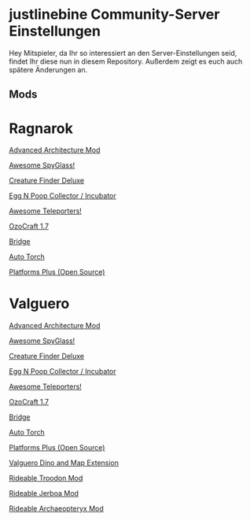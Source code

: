 # justlinebine Community-Server Einstellungen

Hey Mitspieler,
da Ihr so interessiert an den Server-Einstellungen seid, findet Ihr diese nun in diesem Repository.
Außerdem zeigt es euch auch spätere Änderungen an.

## Mods

# Ragnarok
[Advanced Architecture Mod](https://steamcommunity.com/sharedfiles/filedetails/?id=539464369 "Steam Link")

[Awesome SpyGlass!](https://steamcommunity.com/sharedfiles/filedetails/?id=1404697612 "Steam Link")

[Creature Finder Deluxe](https://steamcommunity.com/sharedfiles/filedetails/?id=1591643730 "Steam Link")

[Egg N Poop Collector / Incubator](https://steamcommunity.com/sharedfiles/filedetails/?id=554678442 "Steam Link")

[Awesome Teleporters!](https://steamcommunity.com/sharedfiles/filedetails/?id=889745138 "Steam Link")

[OzoCraft 1.7](https://steamcommunity.com/sharedfiles/filedetails/?id=893904615 "Steam Link")

[Bridge](https://steamcommunity.com/sharedfiles/filedetails/?id=558651608 "Steam Link")

[Auto Torch](https://steamcommunity.com/sharedfiles/filedetails/?id=543859212 "Steam Link")

[Platforms Plus (Open Source)](https://steamcommunity.com/sharedfiles/filedetails/?id=719928795 "Steam Link")


# Valguero
[Advanced Architecture Mod](https://steamcommunity.com/sharedfiles/filedetails/?id=539464369 "Steam Link")

[Awesome SpyGlass!](https://steamcommunity.com/sharedfiles/filedetails/?id=1404697612 "Steam Link")

[Creature Finder Deluxe](https://steamcommunity.com/sharedfiles/filedetails/?id=1591643730 "Steam Link")

[Egg N Poop Collector / Incubator](https://steamcommunity.com/sharedfiles/filedetails/?id=554678442 "Steam Link")

[Awesome Teleporters!](https://steamcommunity.com/sharedfiles/filedetails/?id=889745138 "Steam Link")

[OzoCraft 1.7](https://steamcommunity.com/sharedfiles/filedetails/?id=893904615 "Steam Link")

[Bridge](https://steamcommunity.com/sharedfiles/filedetails/?id=558651608 "Steam Link")

[Auto Torch](https://steamcommunity.com/sharedfiles/filedetails/?id=543859212 "Steam Link")

[Platforms Plus (Open Source)](https://steamcommunity.com/sharedfiles/filedetails/?id=719928795 "Steam Link")

[Valguero Dino and Map Extension](https://steamcommunity.com/sharedfiles/filedetails/?id=1786522940 "Steam Link")

[Rideable Troodon Mod](https://steamcommunity.com/sharedfiles/filedetails/?id=843879560 "Steam Link")

[Rideable Jerboa Mod](https://steamcommunity.com/sharedfiles/filedetails/?id=783163029 "Steam Link")

[Rideable Archaeopteryx Mod](https://steamcommunity.com/sharedfiles/filedetails/?id=787062802 "Steam Link")

